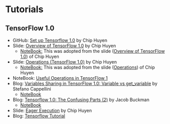 # Tutorials

## TensorFlow 1.0
* GitHub: [Set up Tensorflow 1.0](https://github.com/chiphuyen/stanford-tensorflow-tutorials/tree/master/setup)  by Chip Huyen <br>
* Slide: [Overview of TensorFlow 1.0](https://docs.google.com/presentation/d/1dizKPtp9hkuTwVDzoGZdYQb_61ULSsSUvaFfDFuhIc4/edit?usp=sharing)  by Chip Huyen <br>
    * [NoteBook:](https://github.com/hhaji/Deep-Learning/blob/master/NoteBooks/Lec1.ipynb) This was adopted from the slide ([Overview of TensorFlow 1.0](https://docs.google.com/presentation/d/1dizKPtp9hkuTwVDzoGZdYQb_61ULSsSUvaFfDFuhIc4/edit?usp=sharing)) of Chip Huyen <br>
* Slide: [Operations (TensorFlow 1.0)](https://docs.google.com/presentation/d/1iO_bBL_5REuDQ7RJ2F35vH2BxAiGMocLC6t_N-6eXaE/edit#slide=id.g1bd10f151e_0_0) by Chip Huyen <br>
    * [NoteBook:](https://github.com/hhaji/Deep-Learning/blob/master/NoteBooks/Lec2.ipynb) This was adopted from the slide ([Operations](https://docs.google.com/presentation/d/1iO_bBL_5REuDQ7RJ2F35vH2BxAiGMocLC6t_N-6eXaE/edit#slide=id.g1bd10f151e_0_0)) of Chip Huyen <br>
* NoteBook: [Useful Operations in TensorFlow 1](https://github.com/hhaji/Deep-Learning/blob/master/NoteBooks/Lec3.ipynb) <br>
* Blog: [Variables Sharing in TensorFlow 1.0: Variable vs get_variable](http://stefanocappellini.com/tf-variable-vs-get_variable-sharing/) by Stefano Cappellini 
     * [NoteBook](https://github.com/StefanoCappellini/tensorflow_tips/blob/master/TF-variable-sharing.ipynb) <br>
* Blog: [Tensorflow 1.0: The Confusing Parts (2)](https://jacobbuckman.com/post/tensorflow-the-confusing-parts-2/) by Jacob Buckman  
     * [NoteBook](https://github.com/hhaji/Deep-Learning/blob/master/NoteBooks/The-Confusing-Parts-2.ipynb) <br>  
* Slide: [Eager Execution](https://docs.google.com/presentation/d/1e1gE2JJXipWm1UJgor_y8pHcM8L8oMaCVtvQvZUBlQY/edit?usp=sharing) by Chip Huyen 
* Blog: [Tensorflow Tutorial](http://cs230.stanford.edu/blog/tensorflow/)   
